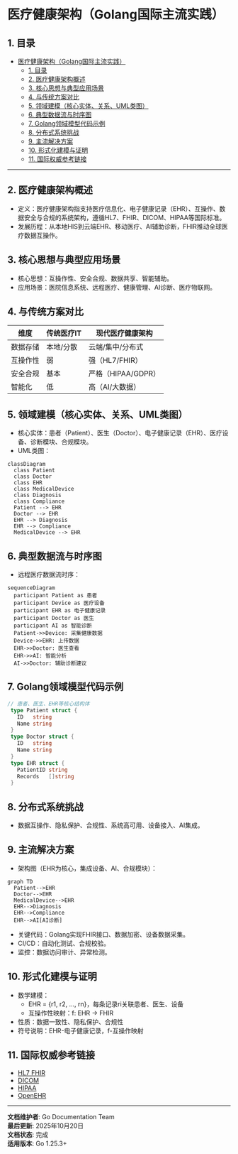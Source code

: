 ﻿# 医疗健康架构（Golang国际主流实践）

## 1. 目录

- [医疗健康架构（Golang国际主流实践）](#医疗健康架构golang国际主流实践)
  - [1. 目录](#1-目录)
  - [2. 医疗健康架构概述](#2-医疗健康架构概述)
  - [3. 核心思想与典型应用场景](#3-核心思想与典型应用场景)
  - [4. 与传统方案对比](#4-与传统方案对比)
  - [5. 领域建模（核心实体、关系、UML类图）](#5-领域建模核心实体关系uml类图)
  - [6. 典型数据流与时序图](#6-典型数据流与时序图)
  - [7. Golang领域模型代码示例](#7-golang领域模型代码示例)
  - [8. 分布式系统挑战](#8-分布式系统挑战)
  - [9. 主流解决方案](#9-主流解决方案)
  - [10. 形式化建模与证明](#10-形式化建模与证明)
  - [11. 国际权威参考链接](#11-国际权威参考链接)

---
## 2. 医疗健康架构概述

- 定义：医疗健康架构指支持医疗信息化、电子健康记录（EHR）、互操作、数据安全与合规的系统架构，遵循HL7、FHIR、DICOM、HIPAA等国际标准。
- 发展历程：从本地HIS到云端EHR、移动医疗、AI辅助诊断，FHIR推动全球医疗数据互操作。

## 3. 核心思想与典型应用场景

- 核心思想：互操作性、安全合规、数据共享、智能辅助。
- 应用场景：医院信息系统、远程医疗、健康管理、AI诊断、医疗物联网。

## 4. 与传统方案对比

| 维度         | 传统医疗IT     | 现代医疗健康架构     |
|--------------|--------------|---------------------|
| 数据存储     | 本地/分散     | 云端/集中/分布式    |
| 互操作性     | 弱            | 强（HL7/FHIR）      |
| 安全合规     | 基本          | 严格（HIPAA/GDPR）  |
| 智能化       | 低            | 高（AI/大数据）     |

## 5. 领域建模（核心实体、关系、UML类图）

- 核心实体：患者（Patient）、医生（Doctor）、电子健康记录（EHR）、医疗设备、诊断模块、合规模块。
- UML类图：

```mermaid
classDiagram
  class Patient
  class Doctor
  class EHR
  class MedicalDevice
  class Diagnosis
  class Compliance
  Patient --> EHR
  Doctor --> EHR
  EHR --> Diagnosis
  EHR --> Compliance
  MedicalDevice --> EHR

```

## 6. 典型数据流与时序图

- 远程医疗数据流时序：

```mermaid
sequenceDiagram
  participant Patient as 患者
  participant Device as 医疗设备
  participant EHR as 电子健康记录
  participant Doctor as 医生
  participant AI as 智能诊断
  Patient->>Device: 采集健康数据
  Device->>EHR: 上传数据
  EHR->>Doctor: 医生查看
  EHR->>AI: 智能分析
  AI->>Doctor: 辅助诊断建议

```

## 7. Golang领域模型代码示例

```go
// 患者、医生、EHR等核心结构体
 type Patient struct {
   ID   string
   Name string
 }
 type Doctor struct {
   ID   string
   Name string
 }
 type EHR struct {
   PatientID string
   Records   []string
 }

```

## 8. 分布式系统挑战

- 数据互操作、隐私保护、合规性、系统高可用、设备接入、AI集成。

## 9. 主流解决方案

- 架构图（EHR为核心，集成设备、AI、合规模块）：

```mermaid
graph TD
  Patient-->EHR
  Doctor-->EHR
  MedicalDevice-->EHR
  EHR-->Diagnosis
  EHR-->Compliance
  EHR-->AI[AI诊断]

```

- 关键代码：Golang实现FHIR接口、数据加密、设备数据采集。
- CI/CD：自动化测试、合规校验。
- 监控：数据访问审计、异常检测。

## 10. 形式化建模与证明

- 数学建模：
  - EHR = {r1, r2, ..., rn}，每条记录ri关联患者、医生、设备
  - 互操作性映射：f: EHR → FHIR
- 性质：数据一致性、隐私保护、合规性
- 符号说明：EHR-电子健康记录，f-互操作映射

## 11. 国际权威参考链接

- [HL7 FHIR](https://www.hl7.org/fhir/)
- [DICOM](https://www.dicomstandard.org/)
- [HIPAA](https://www.hhs.gov/hipaa/index.html)
- [OpenEHR](https://www.openehr.org/)

---

**文档维护者**: Go Documentation Team  
**最后更新**: 2025年10月20日  
**文档状态**: 完成  
**适用版本**: Go 1.25.3+
